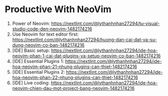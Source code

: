 # Productive With NeoVim
1. Power of Neovim: https://nextlint.com/@lythanhnhan27294/tu-visual-studio-code-den-neovim-1482174216
2. Use Neovim for text editor first: https://nextlint.com/@lythanhnhan27294/huong-dan-cai-dat-va-su-dung-neovim-co-ban-1482174216
3. [IDE] Basic setup: https://nextlint.com/@lythanhnhan27294/ide-hoa-neovim-phan-1-cai-dat-plugins-va-setup-neovim-co-ban-1482174216
4. [IDE] Essential Plugins 1: https://nextlint.com/@lythanhnhan27294/ide-hoa-neovim-phan-21-nhung-plugins-can-thiet-1482174216
5. [IDE] Essential Plugins 2: https://nextlint.com/@lythanhnhan27294/ide-hoa-neovim-phan-22-nhung-plugins-can-thiet-1482174216
5. [IDE] Live coding: https://nextlint.com/@lythanhnhan27294/ide-hoa-neovim-chien-dau-mot-project-bang-neovim-1482174216
